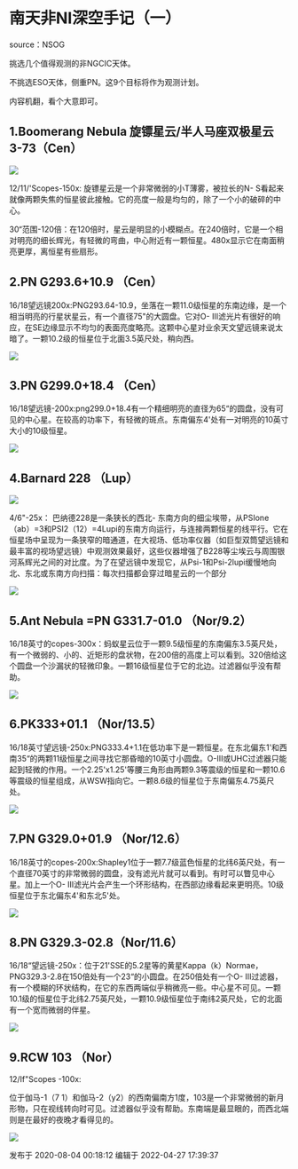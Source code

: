 # 南天非NI深空手记（一）

source：NSOG

挑选几个值得观测的非NGCIC天体。

不挑选ESO天体，侧重PN。这9个目标将作为观测计划。

内容机翻，看个大意即可。  

## 1.Boomerang Nebula 旋镖星云/半人马座双极星云 3-73（Cen）

  

![](https://pica.zhimg.com/v2-6ee8a232ba6fced5d70683372699eedf_720w.jpg?source=d16d100b)

  

12/11/'Scopes-150x: 旋镖星云是一个非常微弱的小T薄雾，被拉长的N-
S看起来就像两颗失焦的恒星彼此接触。它的亮度一般是均匀的，除了一个小的破碎的中心。

30“范围-120倍：在120倍时，星云是明显的小模糊点。在240倍时，它是一个相对明亮的细长辉光，有轻微的弯曲，中心附近有一颗恒星。480x显示它在南面稍亮更厚，离恒星有些扇形。

  

## 2.PN G293.6+10.9 （Cen）

  

16/18望远镜200x:PNG293.64-10.9，坐落在一颗11.0级恒星的东南边缘，是一个相当明亮的行星状星云，有一个直径75"的大圆盘。它对O-
III滤光片有很好的响应，在SE边缘显示不均匀的表面亮度略亮。这颗中心星对业余天文望远镜来说太暗了。一颗10.2级的恒星位于北面3.5英尺处，稍向西。

![](https://pic2.zhimg.com/v2-2c8ee33aad256fff78620397763468d5_720w.jpg?source=d16d100b)

  

## 3.PN G299.0+18.4 （Cen）

  

16/18望远镜-200x:png299.0+18.4有一个精细明亮的直径为65“的圆盘，没有可见的中心星。在较高的功率下，有轻微的斑点。东南偏东4'处有一对明亮的10英寸大小的10级恒星。

  

![](https://pic3.zhimg.com/v2-97f092b148cc017fab9a92a786b6cbed_720w.jpg?source=d16d100b)

  

## 4.Barnard 228 （Lup）

  

![](https://pica.zhimg.com/v2-d8c734a647a1a9fe4462cd5358593448_720w.jpg?source=d16d100b)

  

  

4/6"-25x： 巴纳德228是一条狭长的西北-
东南方向的细尘埃带，从PSIone（ab）=3和PSI2（12）=4Lupi的东南方向运行，与连接两颗恒星的线平行。它在恒星场中呈现为一条狭窄的暗通道，在大视场、低功率仪器（如巨型双筒望远镜和最丰富的视场望远镜）中观测效果最好，这些仪器增强了B228等尘埃云与周围银河系辉光之间的对比度。为了在望远镜中发现它，从Psi-1和Psi-2lupi缓慢地向北、东北或东南方向扫描：每次扫描都会穿过暗星云的一个部分

  

![](https://pic3.zhimg.com/v2-4b1b0a1078d1320cd3cd33aaceb43b6a_720w.jpg?source=d16d100b)

  

  

## 5.Ant Nebula =PN G331.7-01.0 （Nor/9.2）

  

16/18英寸的copes-300x：蚂蚁星云位于一颗9.5级恒星的东南偏东3.5英尺处，有一个微弱的、小的、近矩形的盘状物，在200倍的高度上可以看到。320倍给这个圆盘一个沙漏状的轻微印象。一颗16级恒星位于它的北边。过滤器似乎没有帮助。

  

![](https://pica.zhimg.com/v2-992a485f72404b5a65b02d989935b5eb_720w.jpg?source=d16d100b)

  

  

## 6.PK333+01.1 （Nor/13.5）

  

16/18英寸望远镜-250x:PNG333.4+1.1在低功率下是一颗恒星。在东北偏东1'和西南35“的两颗11级恒星之间寻找它那昏暗的10英寸小圆盘。O-III或UHC过滤器只能起到轻微的作用。一个2.25'x1.25'等腰三角形由两颗9.3等震级的恒星和一颗10.6等震级的恒星组成，从WSW指向它。一颗8.6级的恒星位于东南偏东4.75英尺处。

  

![](https://pic2.zhimg.com/v2-daf55e0479bebcc667b2f75a4e3b39b6_720w.jpg?source=d16d100b)

  

## 7.PN G329.0+01.9 （Nor/12.6）

  

16/18英寸的copes-200x:Shapley1位于一颗7.7级蓝色恒星的北纬6英尺处，有一个直径70英寸的非常微弱的圆盘，没有滤光片就可以看到。有时可以瞥见中心星。加上一个O-
III滤光片会产生一个环形结构，在西部边缘看起来更明亮。10级恒星位于东北偏东4'和东北5'处。

  

![](https://pic1.zhimg.com/v2-fdf01aacd6a4faf03a0189441d3292f9_720w.jpg?source=d16d100b)

  

## 8.PN G329.3-02.8（Nor/11.6）

16/18“望远镜-250x：位于21'SSE的5.2星等的黄星Kappa（k）Normae，PNG329.3-2.8在150倍处有一个23“的小圆盘。在250倍处有一个O-
III过滤器，有一个模糊的环状结构，在它的东西两端似乎稍微亮一些。中心星不可见。一颗10.1级的恒星位于北纬2.75英尺处，一颗10.9级恒星位于南纬2英尺处，它的北面有一个宽而微弱的伴星。

  

![](https://pic2.zhimg.com/v2-2e7b46c367036af26163768b3323d71b_720w.jpg?source=d16d100b)

  

## 9.RCW 103 （Nor）

12/If"Scopes -100x:

位于伽马-1（7
1）和伽马-2（y2）的西南偏南方1度，103是一个非常微弱的新月形物，只在视线转向时可见。过滤器似乎没有帮助。东南端是最显眼的，而西北端则是在最好的夜晚才看得见的。

  

![](https://pic2.zhimg.com/v2-4f6e404ece21842f61cf26aad6314fda_720w.jpg?source=d16d100b)

发布于 2020-08-04 00:18:12 编辑于 2022-04-27 17:39:37

